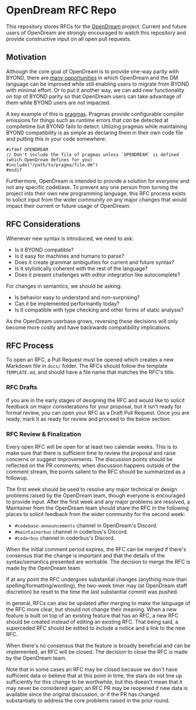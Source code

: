 # OpenDream RFC Repo

This repository stores RFCs for the [OpenDream](https://github.com/OpenDreamProject/OpenDream) project. Current and future users of OpenDream are strongly encouraged to watch this repository and provide constructive input on all open pull requests.

## Motivation

Although the core goal of OpenDream is to provide one-way parity with BYOND, there are [many opportunities](https://github.com/OpenDreamProject/OpenDream/wiki/Differences-Between-OpenDream-and-BYOND#enhancements) in which OpenDream and the DM language can be improved while still enabling users to migrate from BYOND with minimal effort. Or to put it another way, we can add new functionality *on top* of BYOND parity so that OpenDream users can take advantage of them while BYOND users are not impacted. 

A key example of this is [pragmas](https://github.com/OpenDreamProject/OpenDream/wiki/Pragmas---Error-Emissions). Pragmas provide configurable compiler emissions for things such as runtime errors that *can* be detected at compiletime but BYOND fails to detect. Utilizing pragmas while maintaining BYOND compatibility is as simple as declaring them in their own code file and putting this in your code somewhere:
```
#ifdef OPENDREAM
// Don't include the file of pragmas unless `OPENDREAM` is defined (which OpenDream defines for you)
#include("/path/to/pragma/file.dm")
#endif
```

Furthermore, OpenDream is intended to provide a solution for *everyone* and not any specific codebase. To prevent any one person from turning the project into their own new programming language, this RFC process exists to solicit input from the wider community on any major changes that would impact their current or future usage of OpenDream.

## RFC Considerations

Whenever new syntax is introduced, we need to ask:

- Is it BYOND compatible?
- Is it easy for machines and humans to parse?
- Does it create grammar ambiguities for current and future syntax?
- Is it stylistically coherent with the rest of the language?
- Does it present challenges with editor integration like autocomplete?

For changes in semantics, we should be asking:

- Is behavior easy to understand and non-surprising?
- Can it be implemented performantly today?
- Is it compatible with type checking and other forms of static analysis?

As the OpenDream userbase grows, reversing these decisions will only become more costly and have backwards compatibility implications.

## RFC Process

To open an RFC, a Pull Request must be opened which creates a new Markdown file in `docs/` folder. The RFCs should follow the template `TEMPLATE.md`, and should have a file name that matches the RFC's title.

### RFC Drafts
If you are in the early stages of designing the RFC and would like to solicit feedback on major considerations for your proposal, but it isn't ready for formal review, you can open your RFC as a Draft Pull Request. Once you are ready, mark it as ready for review and proceed to the below section:

### RFC Review & Finalization
Every open RFC will be open for at least two calendar weeks. This is to make sure that there is sufficient time to review the proposal and raise concerns or suggest improvements. The discussion points should be reflected on the PR comments; when discussion happens outside of the comment stream, the points salient to the RFC should be summarized as a followup.

The first week should be used to resolve any major technical or design problems raised by the OpenDream team, though everyone is encouraged to provide input. After the first week and any major problems are resolved, a Maintainer from the OpenDream team should share the RFC in the following places to solicit feedback from the wider community for the second week:
- `#codebase-announcements` channel in OpenDream's Discord.
- `#maintainerbus` channel in coderbus's Discord.
- `#coderbus` channel in coderbus's Discord.

When the initial comment period expires, the RFC can be merged if there's consensus that the change is important and that the details of the syntax/semantics presented are workable. The decision to merge the RFC is made by the OpenDream team.

If at any point the RFC undergoes substantial changes (anything more than spelling/formatting/wording), the two-week timer may (at OpenDream staff discretion) be reset to the time the last substantial commit was pushed.

In general, RFCs can also be updated after merging to make the language of the RFC more clear, but should not change their meaning. When a new feature is built on top of an existing feature that has an RFC, a new RFC should be created instead of editing an existing RFC. That being said, a superceded RFC should be edited to include a notice and a link to the new RFC.

When there's no consensus that the feature is broadly beneficial and can be implemented, an RFC will be closed. The decision to close the RFC is made by the OpenDream team.

Note that in some cases an RFC may be closed because we don't have sufficient data or believe that at this point in time, the stars do not line up sufficiently for this change to be worthwhile, but this doesn't mean that it may never be considered again; an RFC PR may be reopened if new data is available since the original discussion, or if the PR has changed substantially to address the core problems raised in the prior round.
